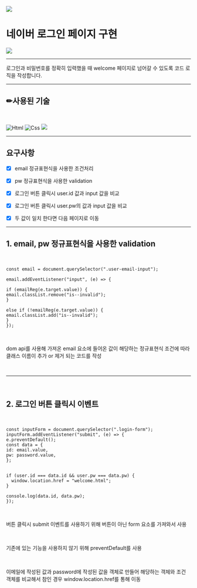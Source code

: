 <img src="https://capsule-render.vercel.app/api?type=waving&color=BDBDC8&height=150&section=header" />

<h1>네이버 로그인 페이지 구현 </h1>


<img src="https://capsule-render.vercel.app/api?type=waving&color=BDBDC8&height=150&section=footer" />


---

로그인과 비밀번호를 정확히 입력했을 때 welcome 페이지로 넘어갈 수 있도록 코드 로직을 작성합니다.


---


<h2>✏사용된 기술</h2>
<br>

<img alt="Html" src ="https://img.shields.io/badge/HTML5-E34F26.svg?&style=for-the-badge&logo=HTML5&logoColor=white"/> <img alt="Css" src ="https://img.shields.io/badge/CSS3-1572B6.svg?&style=for-the-badge&logo=CSS3&logoColor=white"/>  <img src="https://img.shields.io/badge/javascript-F7DF1E?style=for-the-badge&logo=javascript&logoColor=black"> 
<br>


---


<h2> 요구사항 </h2>

- [x] email 정규표현식을 사용한 조건처리

- [x] pw 정규표현식을 사용한 validation

- [x] 로그인 버튼 클릭시 user.id 값과 input 값을 비교

- [x] 로그인 버튼 클릭시 user.pw의 값과 input 값을 비교

- [x] 두 값이 일치 한다면 다음 페이지로 이동



---


<h2> 1. email, pw 정규표현식을 사용한 validation </h2>


<br>

    const email = document.querySelector(".user-email-input");
    
    email.addEventListener("input", (e) => {
    
    if (emailReg(e.target.value)) {
    email.classList.remove("is--invalid");
    }
    
    else if (!emailReg(e.target.value)) {
    email.classList.add("is--invalid");
    }
    });


<br>


dom api를 사용해 가져온 email 요소에 들어온 값이 해당하는 정규표현식 조건에 따라 클래스 이름이 추가 or 제거 되는 코드를 작성


<br>

---

<br>


<h2> 2. 로그인 버튼 클릭시 이벤트</h2>

<br>

    const inputForm = document.querySelector(".login-form");
    inputForm.addEventListener("submit", (e) => {
    e.preventDefault();
    const data = {
    id: email.value,
    pw: password.value,
    };


    if (user.id === data.id && user.pw === data.pw) {
      window.location.href = "welcome.html";
    }

    console.log(data.id, data.pw);
    });


<br>

버튼 클릭시 submit 이벤트를 사용하기 위해 버튼이 아닌 form 요소를 가져와서 사용

<br>

기존에 있는 기능을 사용하지 않기 위해 preventDefault를 사용

<br>

이메일에 작성된 값과 password에 작성된 값을 객체로 만들어 해당하는 객체와 조건 객체를 비교해서 참인 경우 window.location.href를 통해 이동

<br>

    




